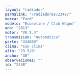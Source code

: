 ```yaml
---
layout: "radiador"
permalink: "/radiadores/2348/"
marca: "Ford"
modelo: "Econoline / Club Wagon"
ano: "2013"
motor: "V8 5.4"
transmision: "Automática"
parte: "434080"
clima: "Con clima"
alto: "23 5/8"
ancho: "30"
observaciones: ""
id: "2348"
---
```


